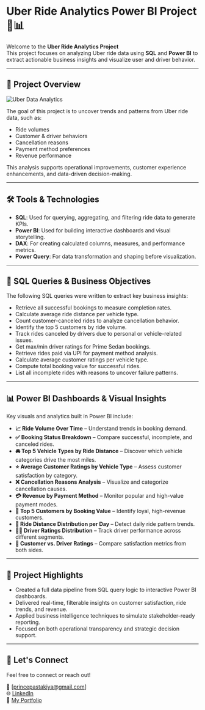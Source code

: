 # Uber Ride Analytics Power BI Project 🚗📊

Welcome to the **Uber Ride Analytics Project**  
This project focuses on analyzing Uber ride data using **SQL** and **Power BI** to extract actionable business insights and visualize user and driver behavior.

---

## 📖 Project Overview

![Uber Data Analytics](https://github.com/user-attachments/assets/24c4b3a4-8223-4bf7-ab49-1f30c7b80c3b)

The goal of this project is to uncover trends and patterns from Uber ride data, such as:
- Ride volumes
- Customer & driver behaviors
- Cancellation reasons
- Payment method preferences
- Revenue performance

This analysis supports operational improvements, customer experience enhancements, and data-driven decision-making.

---

## 🛠️ Tools & Technologies

- **SQL**: Used for querying, aggregating, and filtering ride data to generate KPIs.
- **Power BI**: Used for building interactive dashboards and visual storytelling.
- **DAX**: For creating calculated columns, measures, and performance metrics.
- **Power Query**: For data transformation and shaping before visualization.

---

## 🧠 SQL Queries & Business Objectives

The following SQL queries were written to extract key business insights:

- Retrieve all successful bookings to measure completion rates.
- Calculate average ride distance per vehicle type.
- Count customer-canceled rides to analyze cancellation behavior.
- Identify the top 5 customers by ride volume.
- Track rides canceled by drivers due to personal or vehicle-related issues.
- Get max/min driver ratings for Prime Sedan bookings.
- Retrieve rides paid via UPI for payment method analysis.
- Calculate average customer ratings per vehicle type.
- Compute total booking value for successful rides.
- List all incomplete rides with reasons to uncover failure patterns.

---

## 📊 Power BI Dashboards & Visual Insights

Key visuals and analytics built in Power BI include:

- **📈 Ride Volume Over Time** – Understand trends in booking demand.
- **✅ Booking Status Breakdown** – Compare successful, incomplete, and canceled rides.
- **🚘 Top 5 Vehicle Types by Ride Distance** – Discover which vehicle categories drive the most miles.
- **⭐ Average Customer Ratings by Vehicle Type** – Assess customer satisfaction by category.
- **❌ Cancellation Reasons Analysis** – Visualize and categorize cancellation causes.
- **💳 Revenue by Payment Method** – Monitor popular and high-value payment modes.
- **🏅 Top 5 Customers by Booking Value** – Identify loyal, high-revenue customers.
- **📅 Ride Distance Distribution per Day** – Detect daily ride pattern trends.
- **🧑‍✈️ Driver Ratings Distribution** – Track driver performance across different segments.
- **👥 Customer vs. Driver Ratings** – Compare satisfaction metrics from both sides.

---

## 🎯 Project Highlights

- Created a full data pipeline from SQL query logic to interactive Power BI dashboards.
- Delivered real-time, filterable insights on customer satisfaction, ride trends, and revenue.
- Applied business intelligence techniques to simulate stakeholder-ready reporting.
- Focused on both operational transparency and strategic decision support.

---

## 🙌 Let's Connect

Feel free to connect or reach out!

📧 [princepastakiya@gmail.com]  
🌐 [LinkedIn](https://www.linkedin.com/in/prince-pastakiya/)  
📁 [My Portfolio](https://prince-pastakiya-portfolio.vercel.app/)
